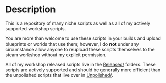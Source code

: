 # Description 
This is a repository of many niche scripts as well as all of my actively supported workshop scripts.

You are more than welcome to use these scripts in your builds and upload blueprints or worlds that use them; however, I do **not** under any circumstance allow anyone to reupload these scripts themselves to the steam workshop without my explicit permission.

All of my workshop released scripts live in the [Released/](Released/) folders. These scripts are actively supported and should be generally more efficient than the unpolished scripts that live over in [Unpolished/](Unpolished/).
